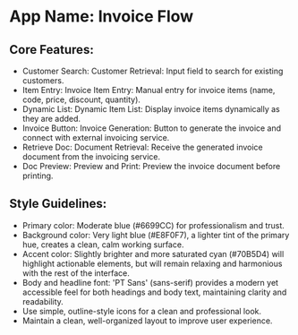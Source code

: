 # **App Name**: Invoice Flow

## Core Features:

- Customer Search: Customer Retrieval: Input field to search for existing customers.
- Item Entry: Invoice Item Entry: Manual entry for invoice items (name, code, price, discount, quantity).
- Dynamic List: Dynamic Item List: Display invoice items dynamically as they are added.
- Invoice Button: Invoice Generation: Button to generate the invoice and connect with external invoicing service.
- Retrieve Doc: Document Retrieval: Receive the generated invoice document from the invoicing service.
- Doc Preview: Preview and Print: Preview the invoice document before printing.

## Style Guidelines:

- Primary color: Moderate blue (#6699CC) for professionalism and trust.
- Background color: Very light blue (#E8F0F7), a lighter tint of the primary hue, creates a clean, calm working surface.
- Accent color: Slightly brighter and more saturated cyan (#70B5D4) will highlight actionable elements, but will remain relaxing and harmonious with the rest of the interface.
- Body and headline font: 'PT Sans' (sans-serif) provides a modern yet accessible feel for both headings and body text, maintaining clarity and readability.
- Use simple, outline-style icons for a clean and professional look.
- Maintain a clean, well-organized layout to improve user experience.